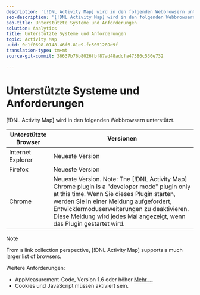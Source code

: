 ```yaml
---
description: '[!DNL Activity Map] wird in den folgenden Webbrowsern unterstützt.'
seo-description: '[!DNL Activity Map] wird in den folgenden Webbrowsern unterstützt.'
seo-title: Unterstützte Systeme und Anforderungen
solution: Analytics
title: Unterstützte Systeme und Anforderungen
topic: Activity Map
uuid: 0c1f0698-0148-46f6-81e9-fc5051289d9f
translation-type: tm+mt
source-git-commit: 36637b76b8026fbf87ad48adcfa47386c530e732

---
```



# Unterstützte Systeme und Anforderungen

[!DNL Activity Map] wird in den folgenden Webbrowsern unterstützt.

| Unterstützte Browser | Versionen |
|--- |--- |
| Internet Explorer | Neueste Version |
| Firefox | Neueste Version |
| Chrome | Neueste Version. Note:  The [!DNL Activity Map] Chrome plugin is a "developer mode" plugin only at this time. Wenn Sie dieses Plugin starten, werden Sie in einer Meldung aufgefordert, Entwicklermoduserweiterungen zu deaktivieren. Diese Meldung wird jedes Mal angezeigt, wenn das Plugin gestartet wird. |

>[!NOTE]
>
>From a link collection perspective, [!DNL Activity Map] supports a much larger list of browsers.

Weitere Anforderungen:

* AppMeasurement-Code, Version 1.6 oder höher [Mehr …](/help/analyze/activity-map/activitymap-getting-started/activitymap-getting-started-admins/activitymap-enable.md)
* Cookies und JavaScript müssen aktiviert sein.

